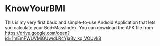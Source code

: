 # KnowYourBMI
This is my very first,basic and simple-to-use Android Application that lets you calculate your BodyMassIndex.
You can download the APK file from https://drive.google.com/open?id=1mEmFWUVMiGUwrdLR4YjaBv_kq_VOUyk8
